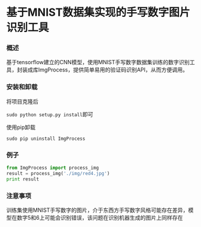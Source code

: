 # 基于MNIST数据集实现的手写数字图片识别工具

### 概述

基于tensorflow建立的CNN模型，使用MNIST手写数字数据集训练的数字识别工具，封装成库ImgProcess，提供简单易用的验证码识别API，从而方便调用。

### 安装和卸载

将项目克隆后

`sudo python setup.py install`即可

使用pip卸载

`sudo pip uninstall ImgProcess`

### 例子

```python
from ImgProcess import process_img
result = process_img('./img/red4.jpg')
print result
```

### 注意事项

训练集使用MNIST手写数字的图片，介于东西方手写数字风格可能存在差异，模型在数字5和6上可能会识别错误，该问题在识别机器生成的图片上同样存在